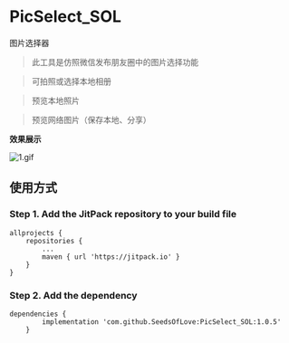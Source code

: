 # PicSelect_SOL
图片选择器

>此工具是仿照微信发布朋友圈中的图片选择功能

> 可拍照或选择本地相册

> 预览本地照片

> 预览网络图片（保存本地、分享）


**效果展示**

![1.gif](./img/1.gif)


## 使用方式
### Step 1. Add the JitPack repository to your build file
```
allprojects {
    repositories {
        ...
        maven { url 'https://jitpack.io' }
    }
}
```
### Step 2. Add the dependency
```
dependencies {
        implementation 'com.github.SeedsOfLove:PicSelect_SOL:1.0.5'
	}
```
